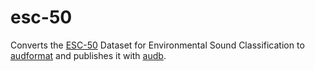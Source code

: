# esc-50

Converts the [ESC-50]
Dataset for Environmental Sound Classification
to [audformat]
and publishes it with [audb].

[ESC-50]: https://github.com/karolpiczak/ESC-50
[audformat]: https://github.com/audeering/audformat
[audb]: https://github.com/audeering/audb
